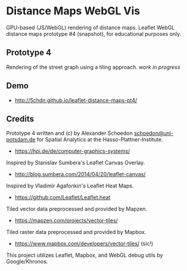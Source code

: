 Distance Maps WebGL Vis
=======================

GPU-based (JS/WebGL) rendering of distance maps. Leaflet WebGL distance maps prototype #4 (snapshot), for educational purposes only.


Prototype 4
-----------

Rendering of the street graph using a tiling approach. *work in progress*

Demo
----

  - http://5chdn.github.io/leaflet-distance-maps-pt4/

Credits
-------

Prototype 4 written and (c) by Alexander Schoedon <schoedon@uni-potsdam.de>
for Spatial Analytics at the Hasso-Plattner-Institute.
  - https://hpi.de/de/computer-graphics-systems/

Inspired by Stanislav Sumbera's Leaflet Canvas Overlay.
  - http://blog.sumbera.com/2014/04/20/leaflet-canvas/

Inspired by Vladimir Agafonkin's Leaflet Heat Maps.
  - https://github.com/Leaflet/Leaflet.heat

Tiled vector data preprocessed and provided by Mapzen.
  - https://mapzen.com/projects/vector-tiles/

Tiled raster data preprocessed and provided by Mapbox.
  - https://www.mapbox.com/developers/vector-tiles/ (sic!)

This project utilizes Leaflet, Mapbox, and WebGL debug utils by Google/Khronos.

